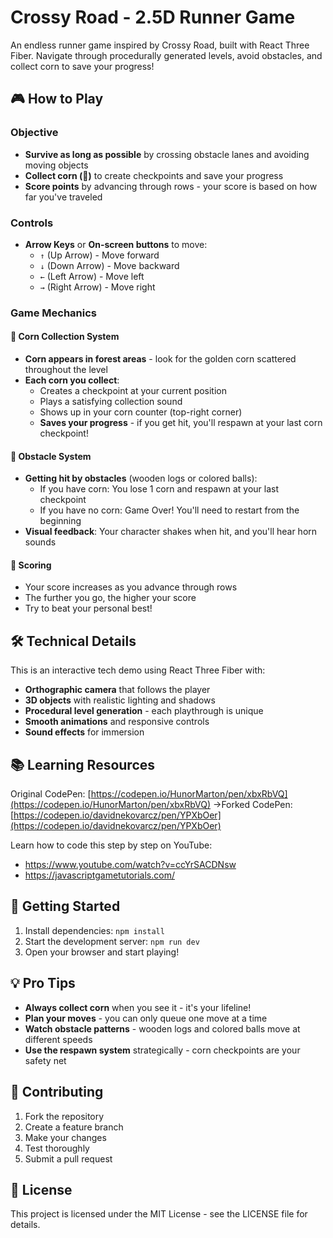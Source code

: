 # Crossy Road - 2.5D Runner Game

An endless runner game inspired by Crossy Road, built with React Three Fiber. Navigate through procedurally generated levels, avoid obstacles, and collect corn to save your progress!

## 🎮 How to Play

### Objective
- **Survive as long as possible** by crossing obstacle lanes and avoiding moving objects
- **Collect corn (🌽)** to create checkpoints and save your progress
- **Score points** by advancing through rows - your score is based on how far you've traveled

### Controls
- **Arrow Keys** or **On-screen buttons** to move:
  - `↑` (Up Arrow) - Move forward
  - `↓` (Down Arrow) - Move backward  
  - `←` (Left Arrow) - Move left
  - `→` (Right Arrow) - Move right

### Game Mechanics

#### 🌽 Corn Collection System
- **Corn appears in forest areas** - look for the golden corn scattered throughout the level
- **Each corn you collect**:
  - Creates a checkpoint at your current position
  - Plays a satisfying collection sound
  - Shows up in your corn counter (top-right corner)
  - **Saves your progress** - if you get hit, you'll respawn at your last corn checkpoint!

#### 🚧 Obstacle System
- **Getting hit by obstacles** (wooden logs or colored balls):
  - If you have corn: You lose 1 corn and respawn at your last checkpoint
  - If you have no corn: Game Over! You'll need to restart from the beginning
- **Visual feedback**: Your character shakes when hit, and you'll hear horn sounds

#### 🎯 Scoring
- Your score increases as you advance through rows
- The further you go, the higher your score
- Try to beat your personal best!

## 🛠️ Technical Details

This is an interactive tech demo using React Three Fiber with:
- **Orthographic camera** that follows the player
- **3D objects** with realistic lighting and shadows
- **Procedural level generation** - each playthrough is unique
- **Smooth animations** and responsive controls
- **Sound effects** for immersion

## 📚 Learning Resources


Original CodePen: [https://codepen.io/HunorMarton/pen/xbxRbVQ](https://codepen.io/HunorMarton/pen/xbxRbVQ)
->Forked CodePen: [https://codepen.io/davidnekovarcz/pen/YPXbOer](https://codepen.io/davidnekovarcz/pen/YPXbOer)

Learn how to code this step by step on YouTube:
- https://www.youtube.com/watch?v=ccYrSACDNsw
- https://javascriptgametutorials.com/

## 🚀 Getting Started

1. Install dependencies: `npm install`
2. Start the development server: `npm run dev`
3. Open your browser and start playing!

## 💡 Pro Tips

- **Always collect corn** when you see it - it's your lifeline!
- **Plan your moves** - you can only queue one move at a time
- **Watch obstacle patterns** - wooden logs and colored balls move at different speeds
- **Use the respawn system** strategically - corn checkpoints are your safety net

## 🤝 Contributing
1. Fork the repository
2. Create a feature branch
3. Make your changes
4. Test thoroughly
5. Submit a pull request

## 📄 License
This project is licensed under the MIT License - see the LICENSE file for details.
